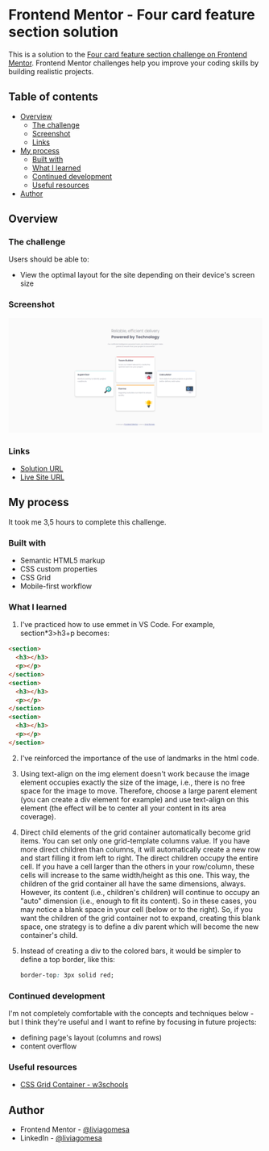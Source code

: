 # Frontend Mentor - Four card feature section solution

This is a solution to the [Four card feature section challenge on Frontend Mentor](https://www.frontendmentor.io/challenges/four-card-feature-section-weK1eFYK). Frontend Mentor challenges help you improve your coding skills by building realistic projects.

## Table of contents

- [Overview](#overview)
  - [The challenge](#the-challenge)
  - [Screenshot](#screenshot)
  - [Links](#links)
- [My process](#my-process)
  - [Built with](#built-with)
  - [What I learned](#what-i-learned)
  - [Continued development](#continued-development)
  - [Useful resources](#useful-resources)
- [Author](#author)

## Overview

### The challenge

Users should be able to:

- View the optimal layout for the site depending on their device's screen size

### Screenshot

![](./screenshot.png)

### Links

- [Solution URL](https://github.com/liviagomesa/four-cards-section)
- [Live Site URL](https://liviagomesa.github.io/four-cards-section/)

## My process

It took me 3,5 hours to complete this challenge.

### Built with

- Semantic HTML5 markup
- CSS custom properties
- CSS Grid
- Mobile-first workflow

### What I learned

1. I've practiced how to use emmet in VS Code. For example, section\*3>h3+p becomes:

```html
<section>
  <h3></h3>
  <p></p>
</section>
<section>
  <h3></h3>
  <p></p>
</section>
<section>
  <h3></h3>
  <p></p>
</section>
```

2. I've reinforced the importance of the use of landmarks in the html code.

3. Using text-align on the img element doesn't work because the image element occupies exactly the size of the image, i.e., there is no free space for the image to move. Therefore, choose a large parent element (you can create a div element for example) and use text-align on this element (the effect will be to center all your content in its area coverage).

4. Direct child elements of the grid container automatically become grid items.
   You can set only one grid-template columns value. If you have more direct children than columns, it will automatically create a new row and start filling it from left to right.
   The direct children occupy the entire cell. If you have a cell larger than the others in your row/column, these cells will increase to the same width/height as this one. This way, the children of the grid container all have the same dimensions, always.
   However, its content (i.e., children's children) will continue to occupy an "auto" dimension (i.e., enough to fit its content). So in these cases, you may notice a blank space in your cell (below or to the right).
   So, if you want the children of the grid container not to expand, creating this blank space, one strategy is to define a div parent which will become the new container's child.

5. Instead of creating a div to the colored bars, it would be simpler to define a top border, like this:
   ```css
   border-top: 3px solid red;
   ```

### Continued development

I'm not completely comfortable with the concepts and techniques below - but I think they're useful and I want to refine by focusing in future projects:

- defining page's layout (columns and rows)
- content overflow

### Useful resources

- [CSS Grid Container - w3schools](https://www.w3schools.com/css/css_grid_container.asp)

## Author

- Frontend Mentor - [@liviagomesa](https://www.frontendmentor.io/profile/liviagomesa)
- LinkedIn - [@liviagomesa](https://www.linkedin.com/in/liviagomesa/)

